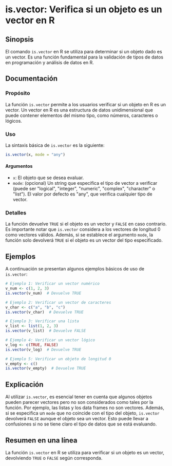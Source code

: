 <!--
Meta Description: # is.vector: Verifica si un objeto es un vector en R ## Sinopsis El comando `is.vector` en R se utiliza para determinar si un objeto dado es un vector...
Meta Keywords: vector, objeto, verificar, que, true
-->

# is.vector: Verifica si un objeto es un vector en R

## Sinopsis
El comando `is.vector` en R se utiliza para determinar si un objeto dado es un vector. Es una función fundamental para la validación de tipos de datos en programación y análisis de datos en R.

## Documentación
### Propósito
La función `is.vector` permite a los usuarios verificar si un objeto en R es un vector. Un vector en R es una estructura de datos unidimensional que puede contener elementos del mismo tipo, como números, caracteres o lógicos.

### Uso
La sintaxis básica de `is.vector` es la siguiente:

```r
is.vector(x, mode = "any")
```

#### Argumentos
- `x`: El objeto que se desea evaluar.
- `mode`: (opcional) Un string que especifica el tipo de vector a verificar (puede ser "logical", "integer", "numeric", "complex", "character" o "list"). El valor por defecto es "any", que verifica cualquier tipo de vector.

### Detalles
La función devuelve `TRUE` si el objeto es un vector y `FALSE` en caso contrario. Es importante notar que `is.vector` considera a los vectores de longitud 0 como vectores válidos. Además, si se establece el argumento `mode`, la función solo devolverá `TRUE` si el objeto es un vector del tipo especificado.

## Ejemplos
A continuación se presentan algunos ejemplos básicos de uso de `is.vector`:

```r
# Ejemplo 1: Verificar un vector numérico
v_num <- c(1, 2, 3)
is.vector(v_num)  # Devuelve TRUE

# Ejemplo 2: Verificar un vector de caracteres
v_char <- c("a", "b", "c")
is.vector(v_char)  # Devuelve TRUE

# Ejemplo 3: Verificar una lista
v_list <- list(1, 2, 3)
is.vector(v_list)  # Devuelve FALSE

# Ejemplo 4: Verificar un vector lógico
v_log <- c(TRUE, FALSE)
is.vector(v_log)  # Devuelve TRUE

# Ejemplo 5: Verificar un objeto de longitud 0
v_empty <- c()
is.vector(v_empty)  # Devuelve TRUE
```

## Explicación
Al utilizar `is.vector`, es esencial tener en cuenta que algunos objetos pueden parecer vectores pero no son considerados como tales por la función. Por ejemplo, las listas y los data frames no son vectores. Además, si se especifica un `mode` que no coincide con el tipo del objeto, `is.vector` devolverá `FALSE` aunque el objeto sea un vector. Esto puede llevar a confusiones si no se tiene claro el tipo de datos que se está evaluando.

## Resumen en una línea
La función `is.vector` en R se utiliza para verificar si un objeto es un vector, devolviendo `TRUE` o `FALSE` según corresponda.